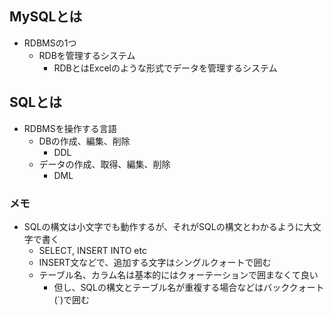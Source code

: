 ## MySQLとは
- RDBMSの1つ
  - RDBを管理するシステム
    - RDBとはExcelのような形式でデータを管理するシステム

## SQLとは
- RDBMSを操作する言語
  - DBの作成、編集、削除
    - DDL
  - データの作成、取得、編集、削除
    - DML

### メモ
- SQLの構文は小文字でも動作するが、それがSQLの構文とわかるように大文字で書く
  - SELECT, INSERT INTO etc
  - INSERT文などで、追加する文字はシングルクォートで囲む
  - テーブル名、カラム名は基本的にはクォーテーションで囲まなくて良い
    - 但し、SQLの構文とテーブル名が重複する場合などはバッククォート(`)で囲む